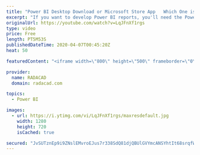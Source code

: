 ```yaml
---
title: "Power BI Desktop Download or Microsoft Store App   Which One is better"
excerpt: "If you want to develop Power BI reports, you'll need the Power BI Desktop application. However, Power BI Desktop application comes in two ways; Download it separately and install it on your Windows machine, or Get it from Microsoft Store as an App. The question that I often get is; What is the difference?"
originalUrl: https://youtube.com/watch?v=LqJFnXf1rgs
type: video
price: Free
length: PT5M53S
publishedDateTime: 2020-04-07T00:45:20Z
heat: 50

featuredContent: "<iframe width=\"800\" height=\"500\" frameborder=\"0\" src=\"https://www.youtube.com/embed/LqJFnXf1rgs\" allow=\"accelerometer; autoplay; encrypted-media; gyroscope; picture-in-picture\" allowfullscreen></iframe>"

provider:
  name: RADACAD
  domain: radacad.com

topics:
  - Power BI

images:
  - url: https://i.ytimg.com/vi/LqJFnXf1rgs/maxresdefault.jpg
    width: 1280
    height: 720
    isCached: true

secured: "JvSUTznEp9i9ZNslEMvroEJus7r338SdQ81djQBUlGVYmcANSYhtIt68srqfW84zWc8Ia+ykEyGEwLBKpQpEZbhu//dhCfXWu255zRVNGQ9avsbaNPGqF6kaVK9wHPcOS+CKlF9IsWna8MOfBLRAaLD5srKmJTg5Ba+OW8y+etbKpogYYtq7qpeWSpyLBdtPxYRG2FXnQWeMTnzqzYQEfdRKyMXQEQLOlwQedRdaPOflVhpbgX/k03t0HjG97U8L9SAGZ9O9IMJIepiKWfuUp74aahkzd+3cdUwxu1FZ393z2YFfuo3xYrJ4dCWLZwN8/VmckPSwnZayTDjZPnLrMevTRwZmMpMmaGhdgbUSCCvNDAiG1jWmBh+DKz6A2agVm4JtXs1g6Vr4L2nBKOCxj/LYlyFbcpqQSpOGHN9298Q=;tfsro0pBNf1xg9kIl1ATng=="
---
```


